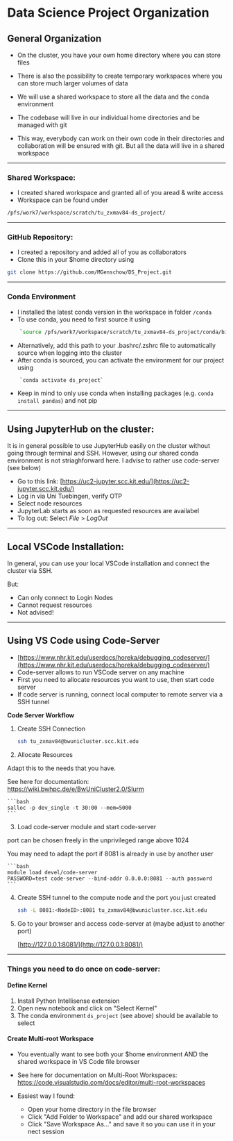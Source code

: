 # Data Science Project Organization


## General Organization
- On the cluster, you have your own home directory where you can store files
- There is also the possibility to create temporary workspaces where you can store much larger volumes of data

- We will use a shared workspace to store all the data and the conda environment
- The codebase will live in our individual home directories and be managed with git
- This way, everybody can work on their own code in their directories and collaboration will be ensured with git. But all the data will live in a shared workspace

---

### Shared Workspace: 
- I created shared workspace and granted all of you aread & write access
- Workspace can be found under
```bash
/pfs/work7/workspace/scratch/tu_zxmav84-ds_project/
```
---

### GitHub Repository:
- I created a repository and added all of you as collaborators
- Clone this in your $home directory using
```bash
git clone https://github.com/MGenschow/DS_Project.git
```

---

### Conda Environment
- I installed the latest conda version in the workspace in folder `/conda`
- To use conda, you need to first source it using
```bash
    `source /pfs/work7/workspace/scratch/tu_zxmav84-ds_project/conda/bin/activate`
```
- Alternatively, add this path to your .bashrc/.zshrc file to automatically source when logging into the cluster
- After conda is sourced, you can activate the environment for our project using 
```bash
    `conda activate ds_project`
```
- Keep in mind to only use conda when installing packages (e.g. `conda install pandas`) and not pip

---

## Using JupyterHub on the cluster:
It is in general possible to use JupyterHub easily on the cluster without going through terminal and SSH. However, using our shared conda environment is not striaghforward here. I advise to rather use code-server (see below)
- Go to this link: [https://uc2-jupyter.scc.kit.edu/](https://uc2-jupyter.scc.kit.edu/)
- Log in via Uni Tuebingen, verify OTP
- Select node resources
- JupyterLab starts as soon as requested resources are availabel
- To log out: Select *File* > *LogOut*

--- 

## Local VSCode Installation:
In general, you can use your local VSCode installation and connect the cluster via SSH. 

But: 

- Can only connect to Login Nodes
- Cannot request resources
- Not advised!

--- 
 
## Using VS Code using Code-Server

- [https://www.nhr.kit.edu/userdocs/horeka/debugging_codeserver/](https://www.nhr.kit.edu/userdocs/horeka/debugging_codeserver/)
- Code-server allows to run VSCode server on any machine
- First you need to allocate resources you want to use, then start code server
- If code server is running, connect local computer to remote server via a SSH tunnel

**Code Server Workflow**
1. Create SSH Connection
    
    ```bash
    ssh tu_zxmav84@bwunicluster.scc.kit.edu
    ```
    
2. Allocate Resources

Adapt this to the needs that you have.  

See here for  documentation: https://wiki.bwhpc.de/e/BwUniCluster2.0/Slurm
    
    ```bash
    salloc -p dev_single -t 30:00 --mem=5000
    ```
    
3. Load code-server module and start code-server

port can be chosen freely in the unprivileged range above 1024

You may need to adapt the port if 8081 is already in use by another user
    
    ```bash
    module load devel/code-server
    PASSWORD=test code-server --bind-addr 0.0.0.0:8081 --auth password
    ```
    
4. Create SSH tunnel to the compute node and the port you just created
    
    ```bash
    ssh -L 8081:<NodeID>:8081 tu_zxmav84@bwunicluster.scc.kit.edu
    ```
    
5. Go to your browser and access code-server at (maybe adjust to another port)
    
    [http://127.0.0.1:8081/](http://127.0.0.1:8081/)

---

### Things you need to do once on code-server:
#### Define Kernel
1. Install Python Intellisense extension
2. Open new notebook and click on "Select Kernel"
3. The conda environment `ds_project` (see above) should be available to select

#### Create Multi-root Workspace
- You eventually want to see both your $home environment AND the shared workspace in VS Code file browser
- See here for documentation on Multi-Root Workspaces: https://code.visualstudio.com/docs/editor/multi-root-workspaces

- Easiest way I found: 
    - Open your home directory in the file browser
    - Click "Add Folder to Workspace" and add our shared workspace
    - Click "Save Workspace As..." and save it so you can use it in your nect session

    



